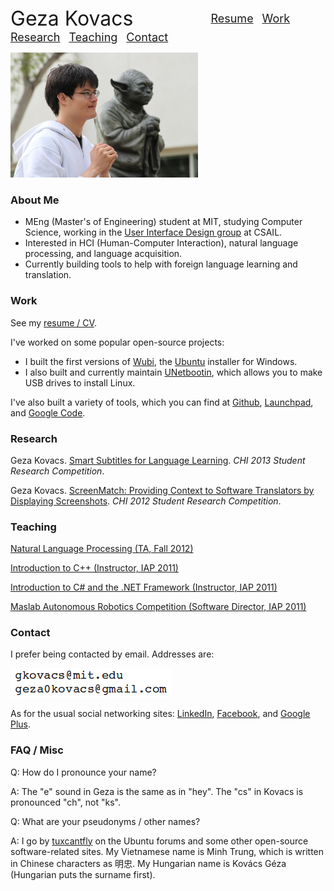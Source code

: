 <div>
<span style="font-size: 32px; vertical-align: middle; margin-right: 120px">Geza Kovacs</span>
<span style="font-size: 18px; vertical-align: middle; margin-right: 10px"><a href="resume.pdf">Resume</a></span>
<span style="font-size: 18px; vertical-align: middle; margin-right: 10px"><a href="#work">Work</a></span>
<span style="font-size: 18px; vertical-align: middle; margin-right: 10px"><a href="#research">Research</a></span>
<span style="font-size: 18px; vertical-align: middle; margin-right: 10px"><a href="#teaching">Teaching</a></span>
<span style="font-size: 18px; vertical-align: middle; margin-right: 10px"><a href="#contact">Contact</a></span>
</div>

![Picture](geza.png)

### About Me

* MEng (Master's of Engineering) student at MIT, studying Computer Science, working in the [User Interface Design group](http://groups.csail.mit.edu/uid/) at CSAIL.
* Interested in HCI (Human-Computer Interaction), natural language processing, and language acquisition.
* Currently building tools to help with foreign language learning and translation.

### Work

<a name="work"/>

See my [resume / CV](resume.pdf).

I've worked on some popular open-source projects:

* I built the first versions of [Wubi](http://wubi.sourceforge.net/), the [Ubuntu](http://www.ubuntu.com/) installer for Windows.
* I also built and currently maintain [UNetbootin](http://unetbootin.sourceforge.net/), which allows you to make USB drives to install Linux.

I've also built a variety of tools, which you can find at [Github](http://github.com/gkovacs), [Launchpad](http://launchpad.net/~gezakovacs), and [Google Code](http://code.google.com/u/115256740026582893742/).

### Research

<a name="research"/>

Geza Kovacs. [Smart Subtitles for Language Learning](http://groups.csail.mit.edu/uid/other-pubs/chi2013-smartsubs.pdf). *CHI 2013 Student Research Competition*.

Geza Kovacs. [ScreenMatch: Providing Context to Software Translators by Displaying Screenshots](http://groups.csail.mit.edu/uid/other-pubs/chi2012-screenshots-for-translation-context.pdf). *CHI 2012 Student Research Competition*.

### Teaching

<a name="teaching"/>

[Natural Language Processing (TA, Fall 2012)](http://web.mit.edu/6.863/www/fall2012/)

[Introduction to C++ (Instructor, IAP 2011)](http://ocw.mit.edu/courses/electrical-engineering-and-computer-science/6-096-introduction-to-c-january-iap-2011/)

[Introduction to C# and the .NET Framework (Instructor, IAP 2011)](http://iap-csharp.github.com/)

[Maslab Autonomous Robotics Competition (Software Director, IAP 2011)](http://maslab.mit.edu/2011/wiki/Maslab_2011)

### Contact

<a name="contact"/>

I prefer being contacted by email. Addresses are:

<a href="http://mailhide.recaptcha.net/d?k=01MD79eS6fZEZmWjK6-0Glug==&c=2irEYBIiPVAay_dxdqlOocX4GmD7ssuBeGFr44MUN9I=" target="_blank" onclick="window.open('http://mailhide.recaptcha.net/d?k=01MD79eS6fZEZmWjK6-0Glug==&c=2irEYBIiPVAay_dxdqlOocX4GmD7ssuBeGFr44MUN9I=', '', 'toolbar=0,scrollbars=0,location=0,statusbar=0,menubar=0,resizable=0,width=500,height=300'); return false;"><img src="mail.png" alt="click to reveal mail" title="click to reveal mail" /></a>

As for the usual social networking sites: [LinkedIn](http://www.linkedin.com/pub/geza-kovacs/10/189/1), [Facebook](http://www.facebook.com/gkovacs), and [Google Plus](https://plus.google.com/115256740026582893742).

### FAQ / Misc

Q: How do I pronounce your name?

A: The "e" sound in Geza is the same as in "hey". The "cs" in Kovacs is pronounced "ch", not "ks".

Q: What are your pseudonyms / other names?

A: I go by [tuxcantfly](http://ubuntuforums.org/member.php?u=79823) on the Ubuntu forums and some other open-source software-related sites. My Vietnamese name is Minh Trung, which is written in Chinese characters as 明忠. My Hungarian name is Kovács Géza (Hungarian puts the surname first).
